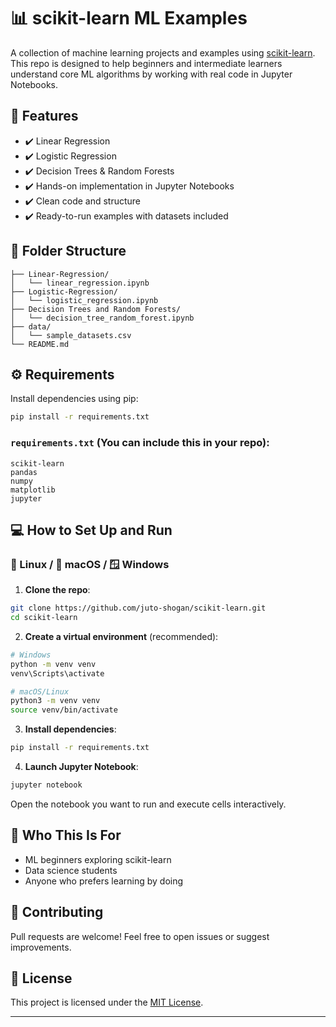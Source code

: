 # 📊 scikit-learn ML Examples

A collection of machine learning projects and examples using [scikit-learn](https://scikit-learn.org/). This repo is designed to help beginners and intermediate learners understand core ML algorithms by working with real code in Jupyter Notebooks.

## 🚀 Features

- ✔️ Linear Regression
- ✔️ Logistic Regression
- ✔️ Decision Trees & Random Forests
- ✔️ Hands-on implementation in Jupyter Notebooks
- ✔️ Clean code and structure
- ✔️ Ready-to-run examples with datasets included

## 📁 Folder Structure

```
├── Linear-Regression/
│   └── linear_regression.ipynb
├── Logistic-Regression/
│   └── logistic_regression.ipynb
├── Decision Trees and Random Forests/
│   └── decision_tree_random_forest.ipynb
├── data/
│   └── sample_datasets.csv
└── README.md
```

## ⚙️ Requirements

Install dependencies using pip:

```bash
pip install -r requirements.txt
```

### `requirements.txt` (You can include this in your repo):

```
scikit-learn
pandas
numpy
matplotlib
jupyter
```

## 💻 How to Set Up and Run

### 🐧 Linux / 🍎 macOS / 🪟 Windows

1. **Clone the repo**:

```bash
git clone https://github.com/juto-shogan/scikit-learn.git
cd scikit-learn
```

2. **Create a virtual environment** (recommended):

```bash
# Windows
python -m venv venv
venv\Scripts\activate

# macOS/Linux
python3 -m venv venv
source venv/bin/activate
```

3. **Install dependencies**:

```bash
pip install -r requirements.txt
```

4. **Launch Jupyter Notebook**:

```bash
jupyter notebook
```

Open the notebook you want to run and execute cells interactively.

## 🧠 Who This Is For

- ML beginners exploring scikit-learn
- Data science students
- Anyone who prefers learning by doing

## 🤝 Contributing

Pull requests are welcome! Feel free to open issues or suggest improvements.

## 📄 License

This project is licensed under the [MIT License](LICENSE).

---
